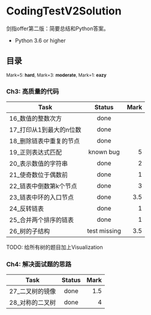 # CodingTestV2Solution
剑指offer第二版：简要总结和Python答案。
- Python 3.6 or higher

## 目录

<sub>Mark=5: **hard**, Mark=3: **moderate**, Mark=1: **eazy**</sub>

### Ch3: 高质量的代码

| Task                                         | Status          | Mark  |
| -------------|:-------------:| -----:|
| 16_数值的整数次方                  | done              | |
| 17_打印从1到最大的n位数       | done              | |
| 18_删除链表中重复的节点       | done               | |
| 19_正则表达式匹配                  | known bug     | 5 |
| 20_表示数值的字符串               | done              | 2 |
| 21_使奇数位于偶数前              | done              | 1 |
| 22_链表中倒数第k个节点         | done              | 3 |
| 23_链表中环的入口节点           | done              | 3.5 |
| 24_反转链表                             | done              | 1 |
| 25_合并两个排序的链表           | done              | 1 |
| 26_树的子结构                         | test missing   | 3.5 |

TODO: 给所有树的题目加上Visualization

### Ch4: 解决面试题的思路

| Task                                         | Status          | Mark  |
| -------------|:-------------:| -----:|
| 27_二叉树的镜像                    | done              | 1.5 |
| 28_对称的二叉树                    | done              | 4 |
